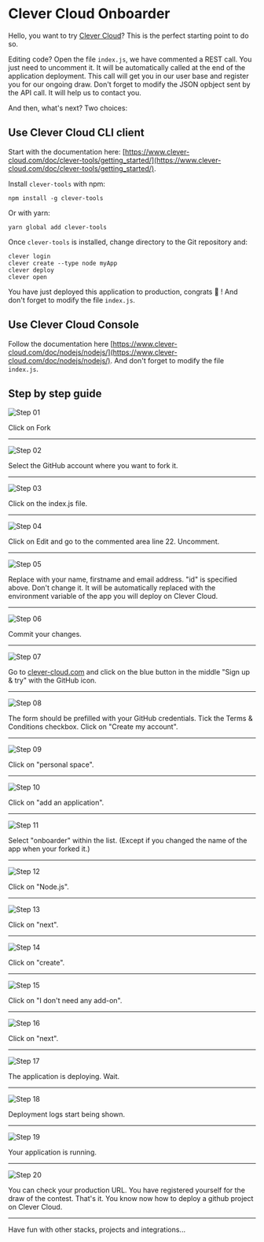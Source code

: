 # Clever Cloud Onboarder

Hello, you want to try [Clever Cloud](http://www.clever-cloud.com/)? This is the perfect starting point to do so.

Editing code? Open the file `index.js`, we have commented a REST call. You just need to uncomment it. It will be automatically called at the end of the application deployment. This call will get you in our user base and register you for our ongoing draw. Don't forget to modify the JSON opbject sent by the API call. It will help us to contact you.

And then, what's next? Two choices:

## Use Clever Cloud CLI client

Start with the documentation here: [https://www.clever-cloud.com/doc/clever-tools/getting_started/](https://www.clever-cloud.com/doc/clever-tools/getting_started/).

Install `clever-tools` with npm:

````
npm install -g clever-tools
````

Or with yarn:

````
yarn global add clever-tools
````

Once `clever-tools` is installed, change directory to the Git repository and:

````
clever login
clever create --type node myApp
clever deploy
clever open
````

You have just deployed this application to production, congrats 👏 ! And don't forget to modify the file `index.js`.

## Use Clever Cloud Console

Follow the documentation here [https://www.clever-cloud.com/doc/nodejs/nodejs/](https://www.clever-cloud.com/doc/nodejs/nodejs/). And don't forget to modify the file `index.js`.

## Step by step guide

![Step 01](/img/01.png?raw=true "Step 01")

Click on Fork

----

![Step 02](/img/02.png?raw=true "Step 02")

Select the GitHub account where you want to fork it.

----

![Step 03](/img/03.png?raw=true "Step 03")

Click on the index.js file.

----

![Step 04](/img/04.png?raw=true "Step 04")

Click on Edit and go to the commented area line 22. Uncomment.

----

![Step 05](/img/05.png?raw=true "Step 05")

Replace with your name, firstname and email address. "id" is specified above. Don't change it. It will be automatically replaced with the environment variable of the app you will deploy on Clever Cloud.

----

![Step 06](/img/06.png?raw=true "Step 06")

Commit your changes.

----

![Step 07](/img/07.png?raw=true "Step 07")

Go to [clever-cloud.com](https://www.clever-cloud.com) and click on the blue button in the middle "Sign up & try" with the GitHub icon.

----

![Step 08](/img/08.png?raw=true "Step 08")

The form should be prefilled with your GitHub credentials. Tick the Terms & Conditions checkbox. Click on "Create my account".

----

![Step 09](/img/09.png?raw=true "Step 09")

Click on "personal space".

----

![Step 10](/img/10.png?raw=true "Step 10")

Click on "add an application".

----

![Step 11](/img/11.png?raw=true "Step 11")

Select "onboarder" within the list. (Except if you changed the name of the app when your forked it.)

----

![Step 12](/img/12.png?raw=true "Step 12")

Click on "Node.js".

----

![Step 13](/img/13.png?raw=true "Step 13")

Click on "next".

----

![Step 14](/img/14.png?raw=true "Step 14")

Click on "create".

----

![Step 15](/img/15.png?raw=true "Step 15")

Click on "I don't need any add-on".

----

![Step 16](/img/16.png?raw=true "Step 16")

Click on "next".

----

![Step 17](/img/17.png?raw=true "Step 17")

The application is deploying. Wait.

----

![Step 18](/img/18.png?raw=true "Step 18")

Deployment logs start being shown.

----

![Step 19](/img/19.png?raw=true "Step 19")

Your application is running.

----

![Step 20](/img/20.png?raw=true "Step 20")

You can check your production URL. You have registered yourself for the draw of the contest. That's it. You know now how to deploy a github project on Clever Cloud. 

----

Have fun with other stacks, projects and integrations...
